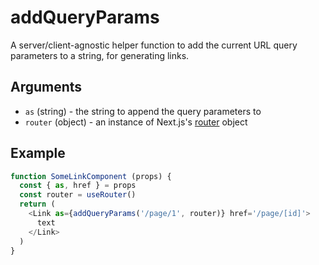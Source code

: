 # addQueryParams

A server/client-agnostic helper function to add the current URL query parameters to a string, for generating links.

## Arguments

- `as` (string) - the string to append the query parameters to
- `router` (object) - an instance of Next.js's [router](https://github.com/zeit/next.js/#userouter) object

## Example

```js
function SomeLinkComponent (props) {
  const { as, href } = props
  const router = useRouter()
  return (
    <Link as={addQueryParams('/page/1', router)} href='/page/[id]'>
      text
    </Link>
  )
}
```
